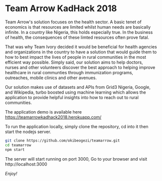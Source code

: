 # Team Arrow KadHack 2018

Team Arrow's solution focuses on the health sector.
A basic tenet of economics is that resources are limited whilst human needs are basically infinite. In a country like Nigeria, this holds especially true. In the business of health, the consequences of these limted resources often prove fatal.

That was why Team Ivory decided it would be beneficial for health agencies and organizations in the country to have a solution that would guide them to how to best impact the lives of people in rural communities in the most efficient way possible. Simply said, our solution aims to help doctors, nurses and other volunteers discover the best approach to helping improve healthcare in rural communties through immunization programs, outreaches, mobile clinics and other avenues.

Our solution makes use of datasets and APIs from Grid3 Nigeria, Google, and Wikipedia, turbo boosted using machine learning which allows the application to provide helpful insights into how to reach out to rural communities.

The application demo is available here https://teamarrowkadhack2018.herokuapp.com/

To run the application locally, simply clone the repository, cd into it then start the nodejs server.
```bash
git clone https://github.com/okibeogezi/teamarrow.git
cd teamarrow
npm start
```

The server will start running on port 3000, Go to your browser and visit http://localhost:3000

*Enjoy!*
